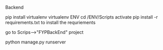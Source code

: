 Backend

pip install virtualenv
virtualenv ENV
cd /ENV/Scripts
activate
pip install -r requirements.txt to install the requriements

go to Scrips-->"FYPBackEnd" project

<!-- pip install Django -->
<!-- //start the project  -->
<!-- django-admin startproject demoBackEnd -->
<!-- python manage.py startapp todos -->

python manage.py runserver